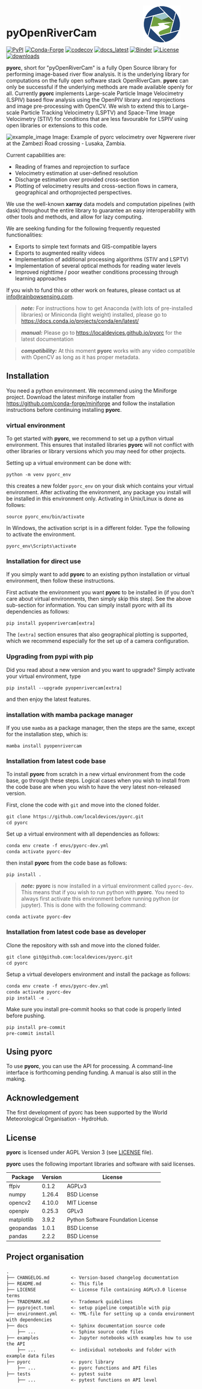 <figure>
    <img src="https://raw.githubusercontent.com/localdevices/pyorc/main/docs/_static/orc_logo_color.svg"
width=100 align="right">
</figure>
<br>

# pyOpenRiverCam

[![PyPI](https://badge.fury.io/py/pyopenrivercam.svg)](https://pypi.org/project/pyopenrivercam)
[![Conda-Forge](https://anaconda.org/conda-forge/pyopenrivercam/badges/version.svg)](https://anaconda.org/conda-forge/pyopenrivercam)
[![codecov](https://codecov.io/gh/localdevices/pyorc/branch/main/graph/badge.svg?token=0740LBNK6J)](https://codecov.io/gh/localdevices/pyorc)
[![docs_latest](https://img.shields.io/badge/docs-latest-brightgreen.svg)](https://localdevices.github.io/pyorc/latest)
[![Binder](https://mybinder.org/badge_logo.svg)](https://mybinder.org/v2/gh/localdevices/pyorc.git/main?labpath=examples)
[![License](https://img.shields.io/github/license/localdevices/pyorc?style=flat)](https://github.com/localdevices/pyorc/blob/main/LICENSE)
[![downloads](https://img.shields.io/pypi/dm/pyopenrivercam)](https://pypi.org/project/pyopenrivercam/)

**pyorc**, short for "pyOpenRiverCam" is a fully Open Source library for performing image-based river flow analysis. It is the underlying library for
computations on the fully open software stack OpenRiverCam. **pyorc** can only be successful if the underlying methods
are made available openly for all. Currently **pyorc** implements Large-scale Particle Image Velocimetry (LSPIV) based
flow analysis using the OpenPIV library and reprojections and image pre-processing with OpenCV. We wish to extend this
to Large-scale Particle Tracking Velocimetry (LSPTV) and Space-Time Image Velocimetry (STIV) for conditions that are less favourable for LSPIV using open
libraries or extensions to this code.

![example_image](https://raw.githubusercontent.com/localdevices/pyorc/main/docs/ngwerere.jpg)
Image: Example of pyorc velocimetry over Ngwerere river at the Zambezi Road crossing - Lusaka, Zambia.

Current capabilities are:
* Reading of frames and reprojection to surface
* Velocimetry estimation at user-defined resolution
* Discharge estimation over provided cross-section
* Plotting of velocimetry results and cross-section flows in camera, geographical and orthoprojected perspectives.

We use the well-known **xarray** data models and computation pipelines (with dask) throughout the entire library to
guarantee an easy interoperability with other tools and methods, and allow for lazy computing.

We are seeking funding for the following frequently requested functionalities:
* Exports to simple text formats and GIS-compatible layers
* Exports to augmented reality videos
* Implementation of additional processing algorithms (STIV and LSPTV)
* Implementation of several optical methods for reading water levels
* Improved nighttime / poor weather conditions processing through learning approaches

If you wish to fund this or other work on features, please contact us at info@rainbowsensing.com.

> **_note:_**  For instructions how to get Anaconda (with lots of pre-installed libraries) or Miniconda (light weight) installed, please go to https://docs.conda.io/projects/conda/en/latest/

> **_manual:_** Please go to https://localdevices.github.io/pyorc for the latest documentation

> **_compatibility:_** At this moment **pyorc** works with any video compatible with OpenCV as long as it has proper metadata.

## Installation
You need a python environment. We recommend using the Miniforge project. Download
the latest miniforge installer from https://github.com/conda-forge/miniforge and follow the installation instructions
before continuing installing **pyorc**.

### virtual environment
To get started with **pyorc**, we recommend to set up a python virtual environment. This ensures that installed libraries
**pyorc** will not conflict with other libraries or library versions which you may need for other projects.

Setting up a virtual environment can be done with:
```shell
python -m venv pyorc_env
```
this creates a new folder `pyorc_env` on your disk which contains your virtual environment.
After activating the environment, any package you install will be installed in this environment only.
Activating in Unix/Linux is done as follows:

```shell
source pyorc_env/bin/activate
```
In Windows, the activation script is in a different folder. Type the following to activate the environment.
```shell
pyorc_env\Scripts\activate
```

### Installation for direct use

If you simply want to add **pyorc** to an existing python installation or virtual environment, then follow these
instructions.

First activate the environment you want **pyorc** to be installed in (if you don't care about virtual environments, then
simply skip this step). See the above sub-section for information. You can simply install pyorc with all its
dependencies as follows:

```shell
pip install pyopenrivercam[extra]
```
The `[extra]` section ensures that also geographical plotting is supported, which we recommend especially for the
set up of a camera configuration.

### Upgrading from pypi with pip

Did you read about a new version and you want to upgrade? Simply activate your virtual environment, type

```shell
pip install --upgrade pyopenrivercam[extra]
```

and then enjoy the latest features.

### installation with mamba package manager

If you use `mamba` as a package manager, then the steps are the same, except for the installation step, which is:

```shell
mamba install pyopenrivercam
```

### Installation from latest code base

To install **pyorc** from scratch in a new virtual environment from the code base, go through these steps. Logical cases
when you wish to install from the code base are when you wish to have the very latest non-released version.

First, clone the code with `git` and move into the cloned folder.

```
git clone https://github.com/localdevices/pyorc.git
cd pyorc
```

Set up a virtual environment with all dependencies as follows:
```
conda env create -f envs/pyorc-dev.yml
conda activate pyorc-dev
```
then install **pyorc** from the code base as follows:
```
pip install .
```
> **_note:_** **pyorc** is now installed in a virtual environment called `pyorc-dev`. This means that if you wish to run
python with **pyorc**. You need to always first activate this environment before running python (or jupyter). This is
done with the following command:
```
conda activate pyorc-dev
```
### Installation from latest code base as developer

Clone the repository with ssh and move into the cloned folder.

```
git clone git@github.com:localdevices/pyorc.git
cd pyorc
```

Setup a virtual developers environment and install the package as follows:
```
conda env create -f envs/pyorc-dev.yml
conda activate pyorc-dev
pip install -e .
```

Make sure you install pre-commit hooks so that code is properly linted before pushing.
```
pip install pre-commit
pre-commit install
```

## Using pyorc
To use **pyorc**, you can use the API for processing. A command-line interface is forthcoming pending funding.
A manual is also still in the making.

## Acknowledgement
The first development of pyorc has been supported by the World Meteorological Organisation - HydroHub.

## License
**pyorc** is licensed under AGPL Version 3 (see [LICENSE](./LICENSE) file).

**pyorc** uses the following important libraries and software with said licenses.

| Package    | Version | License                            |
|------------|---------|------------------------------------|
| ffpiv      | 0.1.2   | AGPLv3                             |
| numpy      | 1.26.4  | BSD License                        |
| opencv2    | 4.10.0  | MIT License                        |
| openpiv    | 0.25.3  | GPLv3                              |
| matplotlib | 3.9.2   | Python Software Foundation License |
| geopandas  | 1.0.1   | BSD License                        |
| pandas     | 2.2.2   | BSD License                        |

Project organisation
--------------------

    .
    ├── CHANGELOG.md        <- Version-based changelog documentation
    ├── README.md           <- This file
    ├── LICENSE             <- License file containing AGPLv3.0 license terms
    ├── TRADEMARK.md        <- Trademark guidelines
    ├── pyproject.toml      <- setup pipeline compatible with pip
    ├── environment.yml     <- YML-file for setting up a conda environment with dependencies
    ├── docs                <- Sphinx documentation source code
        ├── ...             <- Sphinx source code files
    ├── examples            <- Jupyter notebooks with examples how to use the API
        ├── ...             <- individual notebooks and folder with example data files
    ├── pyorc               <- pyorc library
        ├── ...             <- pyorc functions and API files
    ├── tests               <- pytest suite
        ├── ...             <- pytest functions on API level
